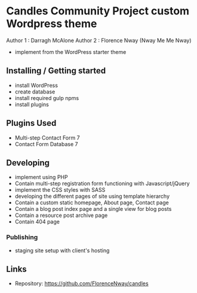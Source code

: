 
# Candles Community Project custom Wordpress theme 

Author 1 : Darragh McAlone
Author 2 : Florence Nway (Nway Me Me Nway)


- implement from the WordPress starter theme


## Installing / Getting started

- install WordPress
- create database
- install required gulp npms
- install plugins


## Plugins Used

- Multi-step Contact Form 7 
- Contact Form Database 7


## Developing

- implement using PHP 
- Contain multi-step registration form functioning with Javascript/jQuery
- implement the CSS styles with SASS
- developing the different pages of site using template hierarchy
- Contain a custom static homepage, About page, Contact page 
- Contain a blog post index page and a single view for blog posts
- Contain a resource post archive page 
- Contain 404 page



### Publishing

- staging site setup with client's hosting



## Links

- Repository: https://github.com/FlorenceNway/candles
